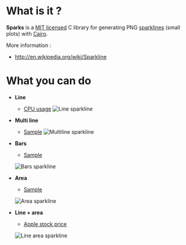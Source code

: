 # What is it ?

**Sparks** is a [MIT licensed](https://github.com/thomas-quemard/sparks/blob/master/LICENSE) C library for generating PNG [sparklines](http://en.wikipedia.org/wiki/Sparkline) (small
plots) with [Cairo](http://cairographics.org/).

More information :

* http://en.wikipedia.org/wiki/Sparkline



# What you can do

* **Line**

	* [CPU usage](https://github.com/thomas-quemard/sparks/blob/master/examples/line.c)
	![Line sparkline](https://github.com/thomas-quemard/sparks/raw/master/examples/line.png)


* **Multi line**

	* [Sample](https://github.com/thomas-quemard/sparks/blob/master/examples/multi_line.c)
	![Multiline sparkline](https://github.com/thomas-quemard/sparks/raw/master/examples/multi_line.png)


* **Bars**

	* [Sample](https://github.com/thomas-quemard/sparks/blob/master/examples/bars.c)
	
	![Bars sparkline](https://github.com/thomas-quemard/sparks/raw/master/examples/bars.png)


* **Area**

	* [Sample](https://github.com/thomas-quemard/sparks/blob/master/examples/area.c)
	
	![Area sparkline](https://github.com/thomas-quemard/sparks/raw/master/examples/area.png)



* **Line + area**

	* [Apple stock price](https://github.com/thomas-quemard/sparks/blob/master/examples/line_area.c)
	
	![Line area sparkline](https://github.com/thomas-quemard/sparks/raw/master/examples/line_area.png)
